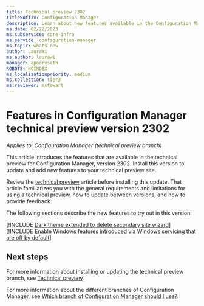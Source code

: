 ```yaml
---
title: Technical preview 2302
titleSuffix: Configuration Manager
description: Learn about new features available in the Configuration Manager technical preview branch version 2302.
ms.date: 02/22/2023
ms.subservice: core-infra
ms.service: configuration-manager
ms.topic: whats-new
author: LauraWi
ms.author: laurawi
manager: apoorvseth
ROBOTS: NOINDEX
ms.localizationpriority: medium
ms.collection: tier3
ms.reviewer: mstewart
---
```


# Features in Configuration Manager technical preview version 2302

*Applies to: Configuration Manager (technical preview branch)*

This article introduces the features that are available in the technical preview for Configuration Manager, version 2302. Install this version to update and add new features to your technical preview site.<!-- baseline only statement: When you install a new technical preview site, this release is also available as a baseline version.-->

Review the [technical preview](../technical-preview.md) article before installing this update. That article familiarizes you with the general requirements and limitations for using a technical preview, how to update between versions, and how to provide feedback.

The following sections describe the new features to try out in this version:

<!-- [!INCLUDE [Example feature name](includes/2201/1234567.md)] -->

[!INCLUDE [Dark theme extended to delete secondary site wizard](includes/2302/15942599.md)]
[!INCLUDE [Enable Windows features introduced via Windows servicing that are off by default](includes/2302/16834520.md)]

<!--## General known issues-->
<!--16822959-->
<!--Update to the default value of supersedence age in months for software updates.-->

<!--Removing SUP role in Admin Console does not reset the supersedence age property in WMI. As a result, while reconfiguring the role, the previously configured value is shown in the configuration window. This property needs to be reset to default value on role removal.-->
<!--  [!INCLUDE [11018755](includes/2112/known-issue-11018755.md)] -->
<!--## Other Updates
<!--15358429-->
<!--Offset for recurring monthly maintenance window schedules.-->
<!--Based upon your feedback, you can now offset monthly maintenance window schedules to better align deployments with the release of monthly security updates. For example, using a maximum offset of seven days after the second Tuesday of the month, sets the maintenance window for next Monday.-->

## Next steps

For more information about installing or updating the technical preview branch, see [Technical preview](../technical-preview.md).

For more information about the different branches of Configuration Manager, see [Which branch of Configuration Manager should I use?](../../understand/which-branch-should-i-use.md).


